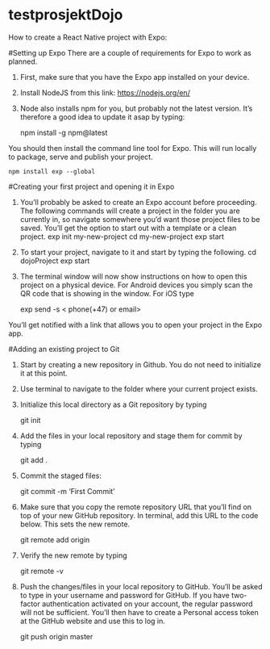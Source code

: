 # testprosjektDojo

How to create a React Native project with Expo: 

#Setting up Expo
There are a couple of requirements for Expo to work as planned. 

1.	First, make sure that you have the Expo app installed on your device. 
2.	Install NodeJS from this link: https://nodejs.org/en/ 
3.	Node also installs npm for you, but probably not the latest version. It’s therefore a good idea to update it asap by typing:

    npm install -g npm@latest
    
You should then install the command line tool for Expo. 
This will run locally to package, serve and publish your project. 
    
    npm install exp --global
   

#Creating your first project and opening it in Expo
1.	You’ll probably be asked to create an Expo account before proceeding. The following commands will create a project in the folder you are currently in, so navigate somewhere you’d want those project files to be saved. You’ll get the option to start out with a template or a clean project. 
    exp init my-new-project
    cd my-new-project
    exp start


2.	To start your project, navigate to it and start by typing the following. 
    cd dojoProject
    exp start


3.	The terminal window will now show instructions on how to open this project on a physical device. For Android devices you simply scan the QR code that is showing in the window. For iOS type 


    exp send -s < phone(+47) or email>


You’ll get notified with a link that allows you to open your project in the Expo app. 


#Adding an existing project to Git
1.	Start by creating a new repository in Github. You do not need to initialize it at this point. 
2.	Use terminal to navigate to the folder where your current project exists. 
3.	Initialize this local directory as a Git repository by typing

    git init


4.	Add the files in your local repository and stage them for commit by typing


    git add .


5.	Commit the staged files: 

    git commit -m ‘First Commit’


6.	Make sure that you copy the remote repository URL that you’ll find on top of your new GitHub repository. In terminal, add this URL to the code below. This sets the new remote.  

    git remote add origin <remote-repository-url>


7.	Verify the new remote by typing

    git remote -v


8.	Push the changes/files in your local repository to GitHub. You’ll be asked to type in your username and password for GitHub. If you have two-factor authentication activated on your account, the regular password will not be sufficient. You’ll then have to create a Personal access token at the GitHub website and use this to log in. 

    git push origin master




